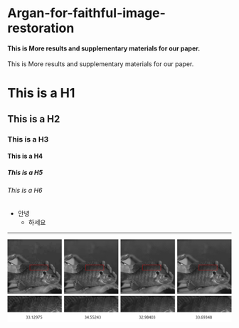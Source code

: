 Argan-for-faithful-image-restoration
=============
#### This is More results and supplementary materials for our paper.

This is More results and supplementary materials for our paper.














# This is a H1
## This is a H2
### This is a H3
#### This is a H4
##### This is a H5
###### This is a H6

* 안녕
    * 하세요

- - -

![Alt text](/results/test.png "Optional title")

